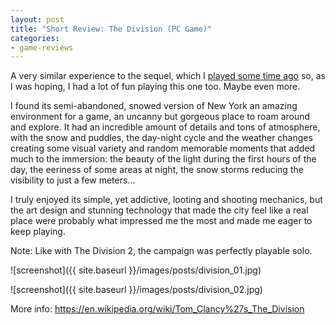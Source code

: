 ```yaml
---
layout: post
title: "Short Review: The Division (PC Game)"
categories:
- game-reviews
---
```


<p>
A very similar experience to the sequel, which I <a href='https://blog.binarynonsense.com/2020/04/12/short-review-division-2-pc/'>played some time ago</a> so, as I was hoping, I had a lot of fun playing this one too. Maybe even more.
</p>
<p>
I found its semi-abandoned, snowed version of New York an amazing environment for a game, an uncanny but gorgeous place to roam around and explore. It had an incredible amount of details and tons of atmosphere, with the snow and puddles, the day-night cycle and the weather changes creating some visual variety and random memorable moments that added much to the immersion: the beauty of the light during the first hours of the day, the eeriness of some areas at night, the snow storms reducing the visibility to just a few meters...
<p>
I truly enjoyed its simple, yet addictive, looting and shooting mechanics, but the art design and stunning technology that made the city feel like a real place were probably what impressed me the most and made me eager to keep playing. 
</p>
<p>
Note: Like with The Division 2, the campaign was perfectly playable solo.
</p>


![screenshot]({{ site.baseurl }}/images/posts/division_01.jpg)

![screenshot]({{ site.baseurl }}/images/posts/division_02.jpg)


<p>More info: <a href="https://en.wikipedia.org/wiki/Tom_Clancy%27s_The_Division">https://en.wikipedia.org/wiki/Tom_Clancy%27s_The_Division</a><p>
